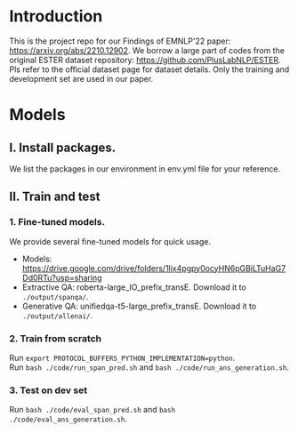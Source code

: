 # Introduction
This is the project repo for our Findings of EMNLP'22 paper: https://arxiv.org/abs/2210.12902. We borrow a large part of codes from the original ESTER dataset repository: https://github.com/PlusLabNLP/ESTER. Pls refer to the official dataset page for dataset details. Only the training and development set are used in our paper.

# Models
## I. Install packages. 
We list the packages in our environment in env.yml file for your reference.

## II. Train and test
### 1. Fine-tuned models.
We provide several fine-tuned models for quick usage.
- Models: https://drive.google.com/drive/folders/1ljx4pgpy0ocyHN6pGBjLTuHaG7Dd0RTu?usp=sharing
- Extractive QA: roberta-large_IO_prefix_transE. Download it to `./output/spanqa/`.
- Generative QA: unifiedqa-t5-large_prefix_transE. Download it to `./output/allenai/`.

### 2. Train from scratch 
Run `export PROTOCOL_BUFFERS_PYTHON_IMPLEMENTATION=python`.  
Run `bash ./code/run_span_pred.sh` and `bash ./code/run_ans_generation.sh`.

### 3. Test on dev set
Run `bash ./code/eval_span_pred.sh` and `bash ./code/eval_ans_generation.sh`.

